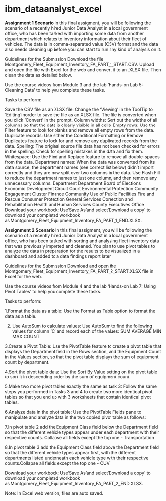 # ibm_dataanalyst_excel

**Assignment 1 Scenario**
In this final assigment, you will be following the scenario of a recently hired Junior Data Analyst in a local government office, who has been tasked with importing some data from another department which relates to inventory information about their fleet of vehicles. The data is in comma-separated value (CSV) format and the data also needs cleaning up before you can start to run any kind of analysis on it.

Guidelines for the Submission
Download the file Montgomery_Fleet_Equipment_Inventory_FA_PART_1_START.CSV. Upload and open the file with Excel for the web and convert it to an .XLSX file. Then clean the data as detailed below.

Use the course videos from Module 3 and the lab ‘Hands-on Lab 5: Cleaning Data’ to help you complete these tasks.

Tasks to perform:

Save the CSV file as an XLSX file: Change the ‘Viewing’ in the ToolTip to ‘Editing’inorder to save the file as an XLSX file. The file is converted when you click ‘Convert’ in the prompt.
Column widths: Sort out the widths of all columns so that the data is clearly visible in all cells.
Empty rows: Use the Filter feature to look for blanks and remove all empty rows from the data.
Duplicate records: Use either the Conditional Formatting or Remove Duplicates feature to look for and remove any duplicated records from the data.
Spelling: The original source file data has not been checked for errors in the spelling. Check for spelling mistakes in the data and fix them.
Whitespace: Use the Find and Replace feature to remove all double-spaces from the data.
Department names: When the data was converted from its data source, the department names (see correct list below) didn’t import correctly and they are now split over two columns in the data. Use Flash Fill to reduce the department names to just one column, and then remove any unnecessary columns.
Department	Department
Board of Elections	Economic Development
Circuit Court	Environmental Protection
Community Engagement Cluster	Finance
Community Use of Public Facilities	Fire and Rescue
Consumer Protection	General Services
Correction and Rehabilitation	Health and Human Services
County Executives Office	
Download your workbook: Use‘Save As’and select‘Download a copy’ to download your completed workbook as Montgomery_Fleet_Equipment_Inventory_FA_PART_1_END.XLSX.


**Assignment 2 Scenario**
In this final assigment, you will be following the scenario of a recently hired Junior Data Analyst in a local government office, who has been tasked with sorting and analyzing fleet inventory data that was previously imported and cleaned. You plan to use pivot tables to analyze the data in preparation for the results to be visualized in a dashboard and added to a data findings report later.

Guidelines for the Submission
Download and open the Montgomery_Fleet_Equipment_Inventory_FA_PART_2_START.XLSX file in Excel for the web.

Use the course videos from Module 4 and the lab ‘Hands-on Lab 7: Using Pivot Tables’ to help you complete these tasks.

Tasks to perform:

1.Format the data as a table: Use the Format as Table option to format the data as a table.

2. Use AutoSum to calculate values: Use AutoSum to find the following values for column ‘C’ and record each of the values:
SUM
AVERAGE
MIN
MAX
COUNT

3.Create a Pivot Table: Use the PivotTable feature to create a pivot table that displays the Department field in the Rows section, and the Equipment Count in the Values section, so that the pivot table displays the sum of equipment count by department.

4.Sort the pivot table data: Use the Sort By Value setting on the pivot table to sort it in descending order by the sum of equipment count.

5.Make two more pivot tables exactly the same as task 3: Follow the same steps you performed in Tasks 3 and 4 to create two more identical pivot tables so that you end up with 3 worksheets that contain identical pivot tables.

6.Analyze data in the pivot table: Use the PivotTable Fields pane to manipulate and analyze data in the two copied pivot table as follows:

7.In pivot table 2 add the Equipment Class field below the Department field so that the different vehicle types appear under each department with their respective counts.
Collapse all fields except the top one - Transportation

8.In pivot table 3 add the Equipment Class field above the Department field so that the different vehicle types appear first, with the different departments listed underneath each vehicle type with their respective counts.Collapse all fields except the top one - CUV

Download your workbook: Use‘Save As’and select‘Download a copy’ to download your completed workbook as Montgomery_Fleet_Equipment_Inventory_FA_PART_2_END.XLSX.

Note: In Excel web version, files are auto saved.



